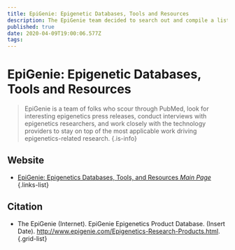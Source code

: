 ```yaml
---
title: EpiGenie: Epigenetic Databases, Tools and Resources
description: The EpiGenie team decided to search out and compile a list of the best free tools and databases that epigenetics researchers can’t live without. 
published: true
date: 2020-04-09T19:00:06.577Z
tags: 
---
```


# EpiGenie: Epigenetic Databases, Tools and Resources

> EpiGenie is a team of folks who scour through PubMed, look for interesting epigenetics press releases, conduct interviews with epigenetics researchers, and work closely with the technology providers to stay on top of the most applicable work driving epigenetics-related research.
{.is-info}

## Website

- [EpiGenie: Epigenetics Databases, Tools, and Resources *Main Page*](https://epigenie.com/epigenetic-tools-and-databases/)
{.links-list}

## Citation

- The EpiGenie (Internet). EpiGenie Epigenetics Product Database. (Insert Date). http://www.epigenie.com/Epigenetics-Research-Products.html.
{.grid-list}